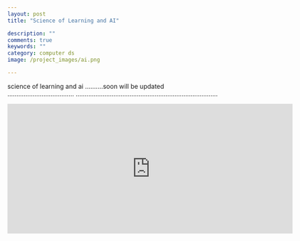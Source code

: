 ```yaml
---
layout: post
title: "Science of Learning and AI"

description: ""
comments: true
keywords: ""
category: computer ds
image: /project_images/ai.png

---
```


science of learning and ai ..........soon will be updated .....................................
...............................................................................



<iframe src="https://player.vimeo.com/video/486438447" width="640" height="292" frameborder="0" allow="autoplay; fullscreen" allowfullscreen></iframe>
